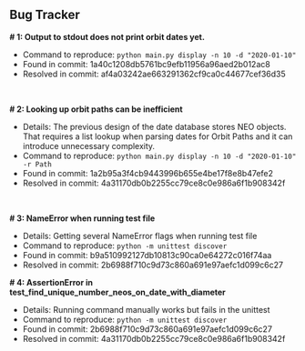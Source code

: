 ## Bug Tracker


**# 1: Output to stdout does not print orbit dates yet.**

* Command to reproduce: `python main.py display -n 10 -d "2020-01-10"`
* Found in commit: 1a40c1208db5761bc9efb11956a96aed2b012ac8
* Resolved in commit: af4a03242ae663291362cf9ca0c44677cef36d35

&nbsp;

**# 2: Looking up orbit paths can be inefficient**

* Details: The previous design of the date database stores NEO objects. That 
requires a list lookup when parsing dates for Orbit Paths and it can introduce
unnecessary complexity.
* Command to reproduce: `python main.py display -n 10 -d "2020-01-10" -r Path`
* Found in commit: 1a2b95a3f4cb9443996b655e4be17f8e8b47efe2
* Resolved in commit: 4a31170db0b2255cc79ce8c0e986a6f1b908342f

&nbsp;

**# 3: NameError when running test file**

* Details: Getting several NameError flags when running test file
* Command to reproduce: `python -m unittest discover`
* Found in commit: b9a510992127db10813c90ca0e64272c016f74aa
* Resolved in commit: 2b6988f710c9d73c860a691e97aefc1d099c6c27

**# 4: AssertionError in test_find_unique_number_neos_on_date_with_diameter**
* Details: Running command manually works but fails in the unittest
* Command to reproduce: `python -m unittest discover`
* Found in commit: 2b6988f710c9d73c860a691e97aefc1d099c6c27
* Resolved in commit: 4a31170db0b2255cc79ce8c0e986a6f1b908342f
